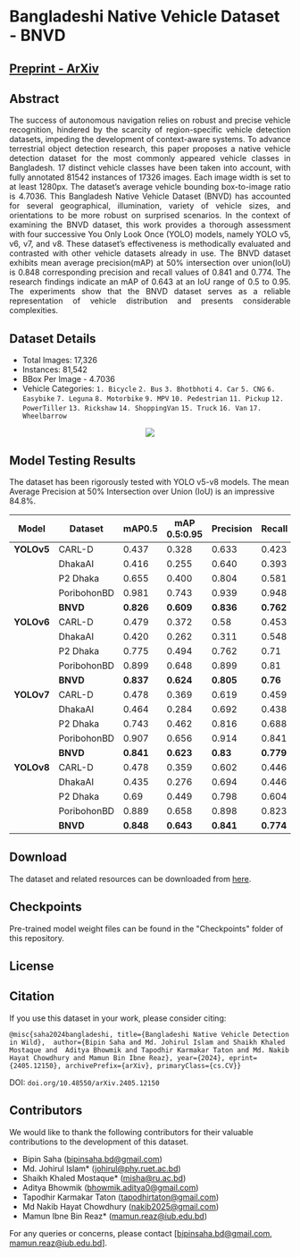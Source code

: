 # Bangladeshi Native Vehicle Dataset - BNVD

## [Preprint - ArXiv](https://arxiv.org/abs/2405.12150)

## Abstract
<p style="text-align: justify;"> The success of autonomous navigation relies on robust and precise vehicle recognition, hindered by the scarcity of region-specific vehicle detection datasets, impeding the development of context-aware systems. To advance terrestrial object detection research, this paper proposes a native vehicle detection dataset for the most commonly appeared vehicle classes in Bangladesh. 17 distinct vehicle classes have been taken into account, with fully annotated 81542 instances of 17326 images. Each image width is set to at least 1280px. The dataset’s average vehicle bounding box-to-image ratio is 4.7036. This Bangladesh Native Vehicle Dataset (BNVD) has accounted for several geographical, illumination, variety of vehicle sizes, and orientations to be more robust on surprised scenarios. In the context of examining the BNVD dataset, this work provides a thorough assessment with four successive You Only Look Once (YOLO) models, namely YOLO v5, v6, v7, and v8. These dataset’s effectiveness is methodically evaluated and contrasted with other vehicle datasets already in use. The BNVD dataset exhibits mean average precision(mAP) at 50% intersection over union(IoU) is 0.848 corresponding precision and recall values of 0.841 and 0.774. The research findings indicate an mAP of 0.643 at an IoU range of 0.5 to 0.95. The experiments show that the BNVD dataset serves as a reliable representation of vehicle distribution and presents considerable complexities. </p>

## Dataset Details
- Total Images: 17,326
- Instances: 81,542
- BBox Per Image - 4.7036
- Vehicle Categories:
  `1. Bicycle`
  `2. Bus`
  `3. Bhotbhoti`
  `4. Car`
  `5. CNG`
  `6. Easybike`
  `7. Leguna`
  `8. Motorbike`
  `9. MPV`
  `10. Pedestrian`
  `11. Pickup`
  `12. PowerTiller`
  `13. Rickshaw`
  `14. ShoppingVan`
  `15. Truck`
  `16. Van`
  `17. Wheelbarrow`

<div align=center>
<img src="https://github.com/bipin-saha/BNVD-Bangladeshi-Native-Vehicle-Dataset/blob/92f4d7e6c194451fd288ba7eecfdd7de8f7e978d/Graphics/Dataset.jpg"/>
</div>

## Model Testing Results
The dataset has been rigorously tested with YOLO v5-v8 models. The mean Average Precision at 50% Intersection over Union (IoU) is an impressive 84.8%.

| Model        | Dataset          | mAP0.5     | mAP 0.5:0.95   | Precision  | Recall     | Weight                                                                                                                                                                   |
| --------     | ---------------- | ---------- | -------------- | ---------- | ---------- | ------------------------------------------------------------------------------------------------------------------------------------------------------------------------ |
| **YOLOv5**   | CARL-D           | 0.437      | 0.328          | 0.633      | 0.423      | |   
|              | DhakaAI          | 0.416      | 0.255          | 0.640      | 0.393      | |
|              | P2 Dhaka         | 0.655      | 0.400          | 0.804      | 0.581      | |
|              | PoribohonBD      | 0.981      | 0.743          | 0.939      | 0.948      | |
|              | **BNVD**         | **0.826**  | **0.609**      | **0.836**  | **0.762**  | [Weight](https://github.com/bipin-saha/BNVD-Bangladeshi-Native-Vehicle-Dataset/blob/main/Cheakpoints/YOLO%20V5/weights/best.pt)      |
| **YOLOv6**   | CARL-D           | 0.479      | 0.372          | 0.58       | 0.453      | |
|              | DhakaAI          | 0.420      | 0.262          | 0.311      | 0.548      | |
|              | P2 Dhaka         | 0.775      | 0.494          | 0.762      | 0.71       | |
|              | PoribohonBD      | 0.899      | 0.648          | 0.899      | 0.81       | |
|              | **BNVD**         | **0.837**  | **0.624**      | **0.805**  | **0.76**   | [Weight](https://github.com/bipin-saha/BNVD-Bangladeshi-Native-Vehicle-Dataset/blob/main/Cheakpoints/YOLO%20V6/weights/best_ckpt.pt) |
| **YOLOv7**   | CARL-D           | 0.478      | 0.369          | 0.619      | 0.459      | |
|              | DhakaAI          | 0.464      | 0.284          | 0.692      | 0.438      | |
|              | P2 Dhaka         | 0.743      | 0.462          | 0.816      | 0.688      | |
|              | PoribohonBD      | 0.907      | 0.656          | 0.914      | 0.841      | |
|              | **BNVD**         | **0.841**  | **0.623**      | **0.83**  | **0.779**  | [Weight](https://github.com/bipin-saha/BNVD-Bangladeshi-Native-Vehicle-Dataset/blob/main/Cheakpoints/YOLO%20V7/weights/best.pt)      |
| **YOLOv8**   | CARL-D           | 0.478      | 0.359          | 0.602      | 0.446      | |
|              | DhakaAI          | 0.435      | 0.276          | 0.694      | 0.446      | |
|              | P2 Dhaka         | 0.69       | 0.449          | 0.798      | 0.604      | | 
|              | PoribohonBD      | 0.889      | 0.658          | 0.898      | 0.823      | |
|              | **BNVD**         | **0.848**  | **0.643**      | **0.841**  | **0.774**  | [Weight](https://github.com/bipin-saha/BNVD-Bangladeshi-Native-Vehicle-Dataset/blob/main/Cheakpoints/YOLO%20V8/weights/yolov8_ods_new_100e_best.pt)      |

## Download
The dataset and related resources can be downloaded from [here](https://www.kaggle.com/datasets/sahabipin/bangladeshi-native-vehicle-dataset).

## Checkpoints
Pre-trained model weight files can be found in the "Checkpoints" folder of this repository.

## License


## Citation
If you use this dataset in your work, please consider citing:

`@misc{saha2024bangladeshi,
        title={Bangladeshi Native Vehicle Detection in Wild}, 
        author={Bipin Saha and Md. Johirul Islam and Shaikh Khaled Mostaque and 
        Aditya Bhowmik and Tapodhir Karmakar Taton and Md. Nakib Hayat Chowdhury and Mamun Bin Ibne Reaz},
        year={2024},
        eprint={2405.12150},
        archivePrefix={arXiv},
        primaryClass={cs.CV}}`

  DOI: `doi.org/10.48550/arXiv.2405.12150`

## Contributors
We would like to thank the following contributors for their valuable contributions to the development of this dataset.

- Bipin Saha (bipinsaha.bd@gmail.com)
- Md. Johirul Islam* (johirul@phy.ruet.ac.bd)
- Shaikh Khaled Mostaque* (misha@ru.ac.bd)
- Aditya Bhowmik (bhowmik.aditya0@gmail.com)
- Tapodhir Karmakar Taton (tapodhirtaton@gmail.com)
- Md Nakib Hayat Chowdhury (nakib2025@gmail.com)
- Mamun Ibne Bin Reaz* (mamun.reaz@iub.edu.bd)
  

For any queries or concerns, please contact [bipinsaha.bd@gmail.com, mamun.reaz@iub.edu.bd].
